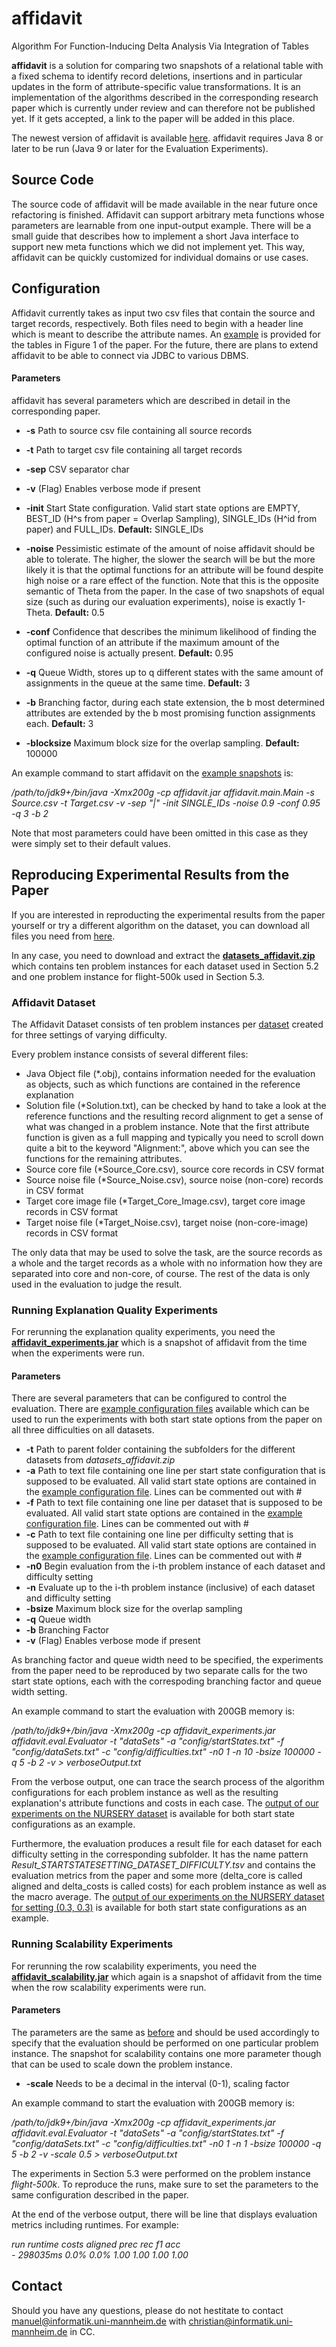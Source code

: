 # affidavit
Algorithm For Function-Inducing Delta Analysis Via Integration of Tables

**affidavit** is a solution for comparing two snapshots of a relational table with a fixed schema to identify record deletions, insertions and in particular updates in the form of attribute-specific value transformations. It is an implementation of the algorithms described in the corresponding research paper which is currently under review and can therefore not be published yet. If it gets accepted, a link to the paper will be added in this place.

The newest version of affidavit is available [here](http://data.dws.informatik.uni-mannheim.de/affidavit/affidavit.jar).
affidavit requires Java 8 or later to be run (Java 9 or later for the Evaluation Experiments).

## Source Code
The source code of affidavit will be made available in the near future once refactoring is finished. Affidavit can support arbitrary meta functions whose parameters are learnable from one input-output example. There will be a small guide that describes how to implement a short Java interface to support new meta functions which we did not implement yet. This way, affidavit can be quickly customized for individual domains or use cases.

## Configuration
Affidavit currently takes as input two csv files that contain the source and target records, respectively. Both files need to begin with a header line which is meant to describe the attribute names. An [example](http://data.dws.informatik.uni-mannheim.de/affidavit/exampleSnapshots) is provided for the tables in Figure 1 of the paper. For the future, there are plans to extend affidavit to be able to connect via JDBC to various DBMS.

#### Parameters
affidavit has several parameters which are described in detail in the corresponding paper.

- **-s** Path to source csv file containing all source records
- **-t** Path to target csv file containing all target records
- **-sep** CSV separator char
- **-v** (Flag) Enables verbose mode if present

- **-init** Start State configuration. Valid start state options are EMPTY, BEST_ID (H^s from paper = Overlap Sampling), SINGLE_IDs (H^id from paper) and FULL_IDs. **Default:** SINGLE_IDs
- **-noise** Pessimistic estimate of the amount of noise affidavit should be able to tolerate. The higher, the slower the search will be but the more likely it is that the optimal functions for an attribute will be found despite high noise or a rare effect of the function. Note that this is the opposite semantic of Theta from the paper. In the case of two snapshots of equal size (such as during our evaluation experiments), noise is exactly 1-Theta. **Default:** 0.5
- **-conf** Confidence that describes the minimum likelihood of finding the optimal function of an attribute if the maximum amount of the configured noise is actually present. **Default:** 0.95
- **-q** Queue Width, stores up to q different states with the same amount of assignments in the queue at the same time. **Default:** 3
- **-b** Branching factor, during each state extension, the b most determined attributes are extended by the b most promising function assignments each. **Default:** 3
- **-blocksize** Maximum block size for the overlap sampling. **Default:** 100000

An example command to start affidavit on the [example snapshots](http://data.dws.informatik.uni-mannheim.de/affidavit/exampleSnapshots) is:

*/path/to/jdk9+/bin/java -Xmx200g -cp affidavit.jar affidavit.main.Main -s Source.csv -t  Target.csv -v -sep "|" -init SINGLE_IDs -noise 0.9 -conf 0.95 -q 3 -b 2*

Note that most parameters could have been omitted in this case as they were simply set to their default values.

## Reproducing Experimental Results from the Paper
If you are interested in reproducting the experimental results from the paper yourself or try a different algorithm on the dataset, you can download all files you need from [here](http://data.dws.informatik.uni-mannheim.de/affidavit/).

In any case, you need to download and extract the **[datasets_affidavit.zip](http://data.dws.informatik.uni-mannheim.de/affidavit/datasets_affidavit.zip)** which contains ten problem instances for each dataset used in Section 5.2 and one problem instance for flight-500k used in Section 5.3.

### Affidavit Dataset
The Affidavit Dataset consists of ten problem instances per [dataset](https://hpi.de/naumann/projects/repeatability/data-profiling/fds.html#c168191) created for three settings of varying difficulty.

Every problem instance consists of several different files:
- Java Object file (\*.obj), contains information needed for the evaluation as objects, such as which functions are contained in the reference explanation
- Solution file (\*Solution.txt), can be checked by hand to take a look at the reference functions and the resulting record alignment to get a sense of what was changed in a problem instance. Note that the first attribute function is given as a full mapping and typically you need to scroll down quite a bit to the keyword "Alignment:", above which you can see the functions for the remaining attributes.
- Source core file (\*Source_Core.csv), source core records in CSV format
- Source noise file (\*Source_Noise.csv), source noise (non-core) records in CSV format
- Target core image file (\*Target_Core_Image.csv), target core image records in CSV format
- Target noise file (\*Target_Noise.csv), target noise (non-core-image) records in CSV format

The only data that may be used to solve the task, are the source records as a whole and the target records as a whole with no information how they are separated into core and non-core, of course. The rest of the data is only used in the evaluation to judge the result.

### Running Explanation Quality Experiments
For rerunning the explanation quality experiments, you need the **[affidavit_experiments.jar](http://data.dws.informatik.uni-mannheim.de/affidavit/affidavit_experiments.jar)** which is a snapshot of affidavit from the time when the experiments were run.

#### Parameters
There are several parameters that can be configured to control the evaluation. There are [example configuration files](http://data.dws.informatik.uni-mannheim.de/affidavit/evalConfigs) available which can be used to run the experiments with both start state options from the paper on all three difficulties on all datasets.

- **-t** Path to parent folder containing the subfolders for the different datasets from *datasets_affidavit.zip*
- **-a** Path to text file containing one line per start state configuration that is supposed to be evaluated. All valid start state options are contained in the [example configuration file](http://data.dws.informatik.uni-mannheim.de/affidavit/evalConfigs/startStates.txt). Lines can be commented out with #
- **-f** Path to text file containing one line per dataset that is supposed to be evaluated. All valid start state options are contained in the [example configuration file](http://data.dws.informatik.uni-mannheim.de/affidavit/evalConfigs/dataSets.txt). Lines can be commented out with #
- **-c** Path to text file containing one line per difficulty setting that is supposed to be evaluated. All valid start state options are contained in the [example configuration file](http://data.dws.informatik.uni-mannheim.de/affidavit/evalConfigs/difficulties.txt). Lines can be commented out with #
- **-n0** Begin evaluation from the i-th problem instance of each dataset and difficulty setting
- **-n** Evaluate up to the i-th problem instance (inclusive) of each dataset and difficulty setting
- **-bsize** Maximum block size for the overlap sampling
- **-q** Queue width
- **-b** Branching Factor
- **-v** (Flag) Enables verbose mode if present

As branching factor and queue width need to be specified, the experiments from the paper need to be reproduced by two separate calls for the two start state options, each with the correspoding branching factor and queue width setting.

An example command to start the evaluation with 200GB memory is:

*/path/to/jdk9+/bin/java -Xmx200g -cp affidavit_experiments.jar affidavit.eval.Evaluator -t "dataSets" -a "config/startStates.txt" -f "config/dataSets.txt" -c "config/difficulties.txt" -n0 1 -n 10 -bsize 100000 -q 5 -b 2 -v > verboseOutput.txt*

From the verbose output, one can trace the search process of the algorithm configurations for each problem instance as well as the resulting explanation's attribute functions and costs in each case. The [output of our experiments on the NURSERY dataset](http://data.dws.informatik.uni-mannheim.de/affidavit/exampleOutput) is available for both start state configurations as an example.

Furthermore, the evaluation produces a result file for each dataset for each difficulty setting in the corresponding subfolder. It has the name pattern *Result_STARTSTATESETTING_DATASET_DIFFICULTY.tsv* and contains the evaluation metrics from the paper and some more (delta_core is called aligned and delta_costs is called costs) for each problem instance as well as the macro average. The [output of our experiments on the NURSERY dataset for setting (0.3, 0.3)](http://data.dws.informatik.uni-mannheim.de/affidavit/exampleResult) is available for both start state configurations as an example.

### Running Scalability Experiments
For rerunning the row scalability experiments, you need the **[affidavit_scalability.jar](http://data.dws.informatik.uni-mannheim.de/affidavit/affidavit_scalability.jar)** which again is a snapshot of affidavit from the time when the row scalability experiments were run.

#### Parameters
The parameters are the same as [before](https://github.com/Finkman7/affidavit#parameters-1) and should be used accordingly to specify that the evaluation should be performed on one particular problem instance.
The snapshot for scalability contains one more parameter though that can be used to scale down the problem instance.

- **-scale** Needs to be a decimal in the interval (0-1), scaling factor

An example command to start the evaluation with 200GB memory is:

*/path/to/jdk9+/bin/java -Xmx200g -cp affidavit_experiments.jar affidavit.eval.Evaluator -t "dataSets" -a "config/startStates.txt" -f "config/dataSets.txt" -c "config/difficulties.txt" -n0 1 -n 1 -bsize 100000 -q 5 -b 2 -v -scale 0.5 > verboseOutput.txt*

The experiments in Section 5.3 were performed on the problem instance *flight-500k*. To reproduce the runs, make sure to set the parameters to the same configuration described in the paper.

At the end of the verbose output, there will be line that displays evaluation metrics including runtimes. For example:

*run       	runtime   	costs     	aligned   	prec      	rec       	f1        	acc       
\-         	298035ms  	0.0%      	0.0%      	1.00      	1.00      	1.00      	1.00*

## Contact
Should you have any questions, please do not hestitate to contact manuel@informatik.uni-mannheim.de with christian@informatik.uni-mannheim.de in CC.
